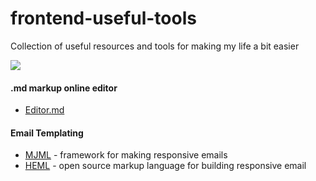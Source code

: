 # frontend-useful-tools
Collection of useful resources and tools for making my life a bit easier

![](https://images.unsplash.com/photo-1426927308491-6380b6a9936f?ixlib=rb-0.3.5&ixid=eyJhcHBfaWQiOjEyMDd9&s=0d4d1b55b64421c6e90fa43052abcc80&auto=format&fit=crop&w=800&q=80)

#### .md markup online editor
- [Editor.md](https://pandao.github.io/editor.md/en.html)

#### Email Templating

- [MJML](https://mjml.io/) - framework for making responsive emails 
- [HEML](https://heml.io/) - open source markup language for building responsive email
